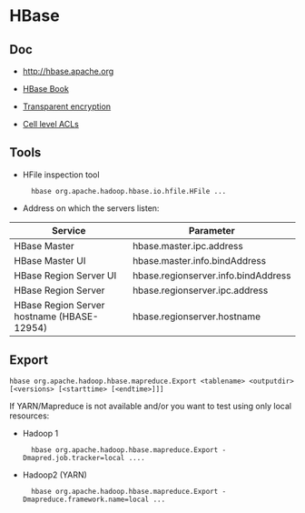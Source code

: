 # HBase

## Doc

* http://hbase.apache.org

* [HBase Book](http://hbase.apache.org/book.html)
* [Transparent encryption](http://hbase.apache.org/book.html#hbase.encryption.server)
* [Cell level ACLs](http://hbase.apache.org/book.html#hbase.accesscontrol.configuration)

## Tools

* HFile inspection tool

        hbase org.apache.hadoop.hbase.io.hfile.HFile ...

* Address on which the servers listen:

Service | Parameter |
--- | --- |
HBase Master           | hbase.master.ipc.address
HBase Master UI        | hbase.master.info.bindAddress
HBase Region Server UI | hbase.regionserver.info.bindAddress
HBase Region Server    | hbase.regionserver.ipc.address
HBase Region Server hostname (HBASE-12954) | hbase.regionserver.hostname
       
## Export

    hbase org.apache.hadoop.hbase.mapreduce.Export <tablename> <outputdir> [<versions> [<starttime> [<endtime>]]]
    
If YARN/Mapreduce is not available and/or you want to test using only local resources:

* Hadoop 1

        hbase org.apache.hadoop.hbase.mapreduce.Export -Dmapred.job.tracker=local ....
        
* Hadoop2 (YARN)

        hbase org.apache.hadoop.hbase.mapreduce.Export -Dmapreduce.framework.name=local ...
        
